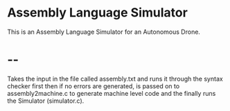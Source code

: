 # Assembly Language Simulator
This is an Assembly Language Simulator for an Autonomous Drone. 
# --
Takes the input in the file called assembly.txt and runs it through the syntax checker first then if no errors are generated, is passed on to assembly2machine.c to generate machine level code and the finally runs the Simulator (simulator.c).

